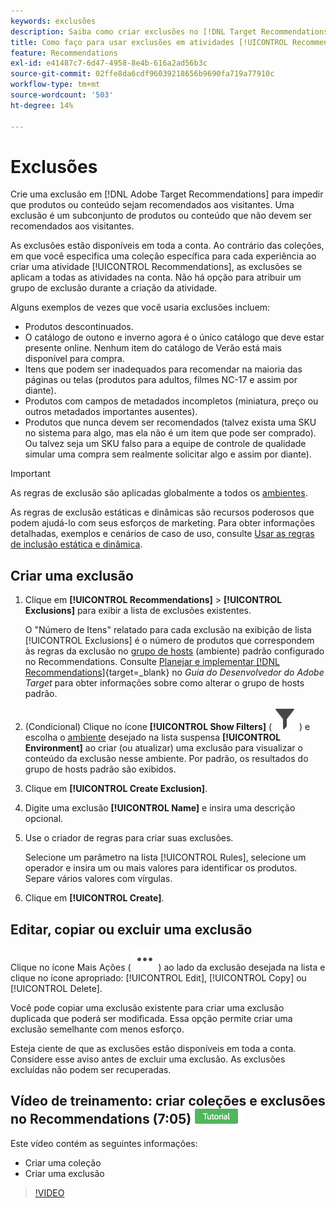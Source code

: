 ```yaml
---
keywords: exclusões
description: Saiba como criar exclusões no [!DNL Target Recommendations] para impedir que produtos ou conteúdo sejam recomendados aos visitantes.
title: Como faço para usar exclusões em atividades [!UICONTROL Recommendations]?
feature: Recommendations
exl-id: e41487c7-6d47-4958-8e4b-616a2ad56b3c
source-git-commit: 02ffe8da6cdf96039218656b9690fa719a77910c
workflow-type: tm+mt
source-wordcount: '503'
ht-degree: 14%

---
```


# Exclusões

Crie uma exclusão em [!DNL Adobe Target Recommendations] para impedir que produtos ou conteúdo sejam recomendados aos visitantes. Uma exclusão é um subconjunto de produtos ou conteúdo que não devem ser recomendados aos visitantes.

As exclusões estão disponíveis em toda a conta. Ao contrário das coleções, em que você especifica uma coleção específica para cada experiência ao criar uma atividade [!UICONTROL Recommendations], as exclusões se aplicam a todas as atividades na conta. Não há opção para atribuir um grupo de exclusão durante a criação da atividade.

Alguns exemplos de vezes que você usaria exclusões incluem:

* Produtos descontinuados.
* O catálogo de outono e inverno agora é o único catálogo que deve estar presente online. Nenhum item do catálogo de Verão está mais disponível para compra.
* Itens que podem ser inadequados para recomendar na maioria das páginas ou telas (produtos para adultos, filmes NC-17 e assim por diante).
* Produtos com campos de metadados incompletos (miniatura, preço ou outros metadados importantes ausentes).
* Produtos que nunca devem ser recomendados (talvez exista uma SKU no sistema para algo, mas ela não é um item que pode ser comprado). Ou talvez seja um SKU falso para a equipe de controle de qualidade simular uma compra sem realmente solicitar algo e assim por diante).

>[!IMPORTANT]
>
>As regras de exclusão são aplicadas globalmente a todos os [ambientes](/help/main/administrating-target/environments.md).
>
>As regras de exclusão estáticas e dinâmicas são recursos poderosos que podem ajudá-lo com seus esforços de marketing. Para obter informações detalhadas, exemplos e cenários de caso de uso, consulte [Usar as regras de inclusão estática e dinâmica](/help/main/c-recommendations/c-algorithms/use-dynamic-and-static-inclusion-rules.md#concept_4CB5C0FA705D4E449BD0B37B3D987F9F).

## Criar uma exclusão

1. Clique em **[!UICONTROL Recommendations]** > **[!UICONTROL Exclusions]** para exibir a lista de exclusões existentes.

   O &quot;Número de Itens&quot; relatado para cada exclusão na exibição de lista [!UICONTROL Exclusions] é o número de produtos que correspondem às regras da exclusão no [grupo de hosts](/help/main/administrating-target/hosts.md) (ambiente) padrão configurado no Recommendations. Consulte [Planejar e implementar [!DNL Recommendations]](https://experienceleague.adobe.com/pt-br/docs/target-dev/developer/recommendations){target=_blank} no *Guia do Desenvolvedor do Adobe Target* para obter informações sobre como alterar o grupo de hosts padrão.

1. (Condicional) Clique no ícone **[!UICONTROL Show Filters]** ( ![Ícone Mostrar filtros](/help/main/assets/icons/Filter.svg) ) e escolha o [ambiente](/help/main/administrating-target/environments.md) desejado na lista suspensa **[!UICONTROL Environment]** ao criar (ou atualizar) uma exclusão para visualizar o conteúdo da exclusão nesse ambiente. Por padrão, os resultados do grupo de hosts padrão são exibidos.

1. Clique em **[!UICONTROL Create Exclusion]**.

1. Digite uma exclusão **[!UICONTROL Name]** e insira uma descrição opcional.

1. Use o criador de regras para criar suas exclusões.

   Selecione um parâmetro na lista [!UICONTROL Rules], selecione um operador e insira um ou mais valores para identificar os produtos. Separe vários valores com vírgulas.

1. Clique em **[!UICONTROL Create]**.

<!-- ## Create an exclusion using Advanced Search

You can also create exclusions using [!UICONTROL Advanced Search] on the [Catalog Search](/help/main/c-recommendations/c-products/catalog-search.md#save-as) page ( [!UICONTROL Recommendations] > [!UICONTROL Catalog Search] > [!UICONTROL Advanced Search]). 

![Save as dialog](/help/main/c-recommendations/c-products/assets/save-as.png)

After creating a search using "id > contains," for example, you can then click [!UICONTROL Save As] > [!UICONTROL Exclusion].

>[!IMPORTANT]
>
>The [!UICONTROL Advanced Search] functionality is case-insensitive; however, products returned at the time of delivery are based on case-sensitive search. This mismatch might lead to confusion. Ensure that you consider case-sensitivity when you create exclusions based on results using the Advanced Search functionality. For example, if you perform a search for "Holiday," that initial search lists results containing "Holiday" and "holiday." If you then create an exclusion with the intent to exclude products containing "holiday," only products containing "holiday" are excluded. Products containing "Holiday" are not excluded. -->

## Editar, copiar ou excluir uma exclusão

Clique no ícone Mais Ações ( ![ícone Mais Ações](/help/main/assets/icons/MoreSmallList.svg) ) ao lado da exclusão desejada na lista e clique no ícone apropriado: [!UICONTROL Edit], [!UICONTROL Copy] ou [!UICONTROL Delete].

Você pode copiar uma exclusão existente para criar uma exclusão duplicada que poderá ser modificada. Essa opção permite criar uma exclusão semelhante com menos esforço.

Esteja ciente de que as exclusões estão disponíveis em toda a conta. Considere esse aviso antes de excluir uma exclusão. As exclusões excluídas não podem ser recuperadas.

## Vídeo de treinamento: criar coleções e exclusões no Recommendations (7:05) ![Selo do tutorial](/help/main/assets/tutorial.png)

Este vídeo contém as seguintes informações:

* Criar uma coleção
* Criar uma exclusão

>[!VIDEO](https://video.tv.adobe.com/v/35372?captions=por_br)
